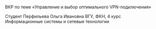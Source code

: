 ВКР по теме «Управление и выбор оптимального VPN-подключения»

Студент Перфильева Ольга Ивановна
ВГУ, ФКН, 4 курс
Информационные системы и сетевые технологии
